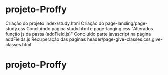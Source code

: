 # projeto-Proffy
Criação do projeto index/study.html
Criação do page-landing/page-study.css
Concluindo pagina study.html e page-langing.css 
"Alterados função js da pasta (addField.js)"
Concluido parte javascript na página addFields.js
 Recuperação das paginas header/page-give-classes.css,give-classes.html

# projeto-Proffy
